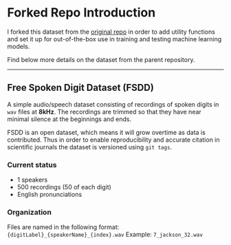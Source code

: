 # Forked Repo Introduction
I forked this dataset from the [original repo](https://github.com/Jakobovski/free-spoken-digit-dataset) in order to add utility functions and set it up for out-of-the-box use in training and testing machine learning models. 


Find below more details on the dataset from the parent repository. 

-----

## Free Spoken Digit Dataset (FSDD)

A simple audio/speech dataset consisting of recordings of spoken digits in `wav` files at **8kHz**. The recordings are trimmed so that they have near minimal silence at the beginnings and ends.

FSDD is an open dataset, which means it will grow overtime as data is contributed. Thus in order to enable reproducibility and accurate citation in scientific journals the dataset is versioned using `git tags`. 

### Current status
- 1 speakers
- 500 recordings (50 of each digit)
- English pronunciations

### Organization
Files are named in the following format:
`{digitLabel}_{speakerName}_{index}.wav`
Example: `7_jackson_32.wav`
